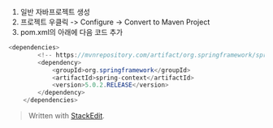 

 1. 일반 자바프로젝트 생성
 2. 프로젝트 우클릭 -> Configure -> Convert to Maven Project
 3. pom.xml의 <version>아래에 다음 코드 추가
```java
<dependencies>
		<!-- https://mvnrepository.com/artifact/org.springframework/spring-context -->
		<dependency>
			<groupId>org.springframework</groupId>
			<artifactId>spring-context</artifactId>
			<version>5.0.2.RELEASE</version>
		</dependency>
	</dependencies>
```









> Written with [StackEdit](https://stackedit.io/).
<!--stackedit_data:
eyJoaXN0b3J5IjpbLTY1MTU3NDA4OF19
-->
